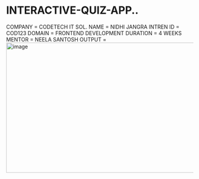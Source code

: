 # INTERACTIVE-QUIZ-APP..
COMPANY = CODETECH IT SOL. 
NAME = NIDHI JANGRA
INTREN ID = COD123
DOMAIN = FRONTEND DEVELOPMENT
DURATION = 4 WEEKS
MENTOR = NEELA SANTOSH
OUTPUT =
<img width="812" height="350" alt="image" src="https://github.com/user-attachments/assets/52a6cf33-b4a3-42ed-b836-8c6884e494cd" />


